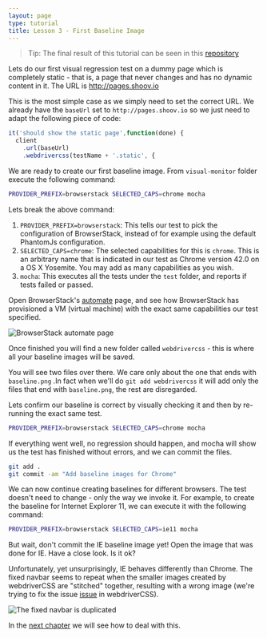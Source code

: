 ```yaml
---
layout: page
type: tutorial
title: Lesson 3 - First Baseline Image
---
```


> Tip: The final result of this tutorial can be seen in this [repository](https://github.com/shoov/getting-started-example/blob/master/visual-monitor/test/tests.js)

Lets do our first visual regression test on a dummy page which is completely static - that is, a page that never changes and has no dynamic content in it. The URL is http://pages.shoov.io

This is the most simple case as we simply need to set the correct URL. We already have the `baseUrl` set to `http://pages.shoov.io` so we just need to adapt the following piece of code:


```js
it('should show the static page',function(done) {
  client
    .url(baseUrl)
    .webdrivercss(testName + '.static', {
```

We are ready to create our first baseline image. From `visual-monitor` folder execute the following command:

```bash
PROVIDER_PREFIX=browserstack SELECTED_CAPS=chrome mocha
```

Lets break the above command:

1. `PROVIDER_PREFIX=browserstack`: This tells our test to pick the configuration of BrowserStack, instead of for example using the default PhantomJs configuration.
1. `SELECTED_CAPS=chrome`: The selected capabilities for this is `chrome`. This is an arbitrary name that is indicated in our test as Chrome version 42.0 on a OS X Yosemite. You may add as many capabilities as you wish.
1. `mocha`: This executes all the tests under the `test` folder, and reports if tests failed or passed.

Open BrowserStack's [automate](https://www.browserstack.com/automate) page, and see how BrowserStack has provisioned a VM (virtual machine) with the exact same capabilities our test specified.

![BrowserStack automate page](/assets/images/tutorials/lesson3/automate.jpg)

Once finished you will find a new folder called `webdrivercss` - this is where all your baseline images will be saved.

You will see two files over there. We care only about the one that ends with `baseline.png` .In fact when we'll do `git add webdrivercss` it will add only the files that end with `baseline.png`, the rest are disregarded.

Lets confirm our baseline is correct by visually checking it and then by re-running the exact same test.

```bash
PROVIDER_PREFIX=browserstack SELECTED_CAPS=chrome mocha
```

If everything went well, no regression should happen, and mocha will show us the test has finished without errors, and we can commit the files.

```bash
git add .
git commit -am "Add baseline images for Chrome"
```

We can now continue creating baselines for different browsers. The test doesn't need to change - only the way we invoke it. For example, to create the baseline for Internet Explorer 11, we can execute it with the following command:

```bash
PROVIDER_PREFIX=browserstack SELECTED_CAPS=ie11 mocha
```

But wait, don't commit the IE baseline image yet! Open the image that was done for IE. Have a close look. Is it ok?

Unfortunately, yet unsurprisingly, IE behaves differently than Chrome. The fixed navbar seems to repeat when the smaller images created by webdriverCSS are "stitched" together, resulting with a wrong image (we're trying to fix the issue [issue]((https://github.com/webdriverio/webdrivercss/issues/56)) in webdriverCSS).

![The fixed navbar is duplicated](/assets/images/tutorials/lesson3/ie-fixed-navbar.jpg)

In the [next chapter](/tutorials/lesson4-dynamic-intro/) we will see how to deal with this.

